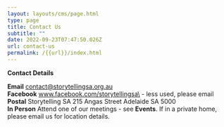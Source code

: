 ```yaml
---
layout: layouts/cms/page.html
type: page
title: Contact Us
subtitle: ""
date: 2022-09-23T07:47:50.026Z
url: contact-us
permalink: /{{url}}/index.html
---
```

**Contact Details**

**Email** contact@storytellingsa.org.au\
**Facebook**  www.facebook.com/storytellingsa\ - less used, please email\
**Postal**    Storytelling SA 215 Angas Street Adelaide SA 5000\
**In Person** Attend one of our meetings  - see **Events**. 
If in a private home, please email us for location details.